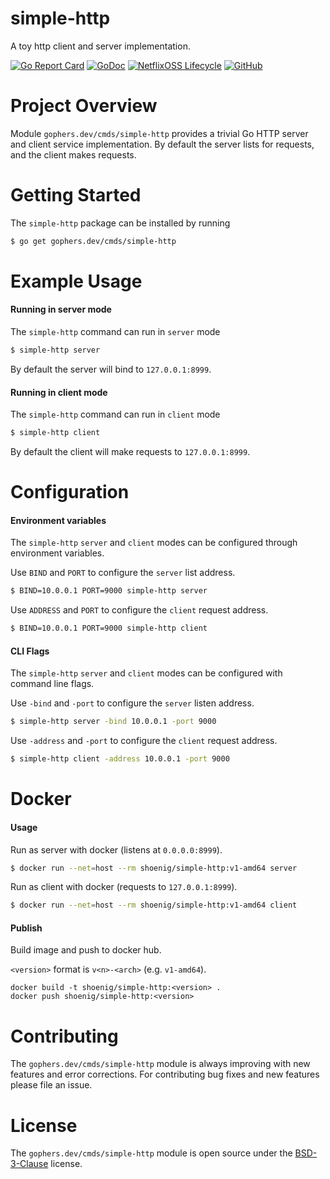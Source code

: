 simple-http
===========

A toy http client and server implementation.

[![Go Report Card](https://goreportcard.com/badge/gophers.dev/cmds/simple-http)](https://goreportcard.com/report/gophers.dev/cmds/simple-http)
[![GoDoc](https://godoc.org/gophers.dev/cmds/simple-http?status.svg)](https://godoc.org/gophers.dev/cmds/simple-http)
[![NetflixOSS Lifecycle](https://img.shields.io/osslifecycle/shoenig/simple-http.svg)](OSSMETADATA)
[![GitHub](https://img.shields.io/github/license/shoenig/simple-http.svg)](LICENSE)

# Project Overview

Module `gophers.dev/cmds/simple-http` provides a trivial Go HTTP server
and client service implementation. By default the server lists for requests,
and the client makes requests.

# Getting Started

The `simple-http` package can be installed by running

```bash
$ go get gophers.dev/cmds/simple-http
```

# Example Usage

#### Running in server mode

The `simple-http` command can run in `server` mode

```bash
$ simple-http server
```

By default the server will bind to `127.0.0.1:8999`.

#### Running in client mode

The `simple-http` command can run in `client` mode

```bash
$ simple-http client
```

By default the client will make requests to `127.0.0.1:8999`.

# Configuration

#### Environment variables

The `simple-http` `server` and `client` modes can be configured through environment variables.

Use `BIND` and `PORT` to configure the `server` list address.

```bash
$ BIND=10.0.0.1 PORT=9000 simple-http server
```

Use `ADDRESS` and `PORT` to configure the `client` request address.

```bash
$ BIND=10.0.0.1 PORT=9000 simple-http client
```

#### CLI Flags

The `simple-http` `server` and `client` modes can be configured with command line flags.

Use `-bind` and `-port` to configure the `server` listen address.

```bash
$ simple-http server -bind 10.0.0.1 -port 9000
```

Use `-address` and `-port` to configure the `client` request address.

```bash
$ simple-http client -address 10.0.0.1 -port 9000
```

# Docker

#### Usage

Run as server with docker (listens at `0.0.0.0:8999`).

```bash
$ docker run --net=host --rm shoenig/simple-http:v1-amd64 server
```

Run as client with docker (requests to `127.0.0.1:8999`).

```bash
$ docker run --net=host --rm shoenig/simple-http:v1-amd64 client
```

#### Publish

Build image and push to docker hub.

`<version>` format is `v<n>-<arch>` (e.g. `v1-amd64`).

```
docker build -t shoenig/simple-http:<version> .
docker push shoenig/simple-http:<version>
```

# Contributing

The `gophers.dev/cmds/simple-http` module is always improving with new features
and error corrections. For contributing bug fixes and new features please file an issue.

# License

The `gophers.dev/cmds/simple-http` module is open source under the [BSD-3-Clause](LICENSE) license.
